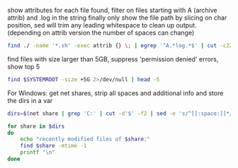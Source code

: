show attributes for each file found, filter on files starting with A (archive attrib) and .log in the string
finally only show the file path by slicing on char position, sed will trim any leading whitespace to clean up output.
(depending on attrib version the number of spaces can change)

```Bash
find ./ -name '*.sh' -exec attrib {} \; | egrep '^A.*log.*$' | cut -c22- | sed -e 's/^[[:space:]]*//'
```

find files with size larger than 5GB, suppress 'permission denied' errors, show top 5

```Bash
find $SYSTEMROOT -size +5G 2>/dev/null | head -5 
```

For Windows: get net shares, strip all spaces and additional info and store the dirs in a var

```Bash
dirs=$(net share | grep 'C:' | cut -d'$' -f2 | sed -e 's/^[[:space:]]*//' | cut -d' ' -f1)

for share in $dirs
do
    echo "recently modified files of $share:"
    find $share -mtime -1
    printf "\n"
done
```